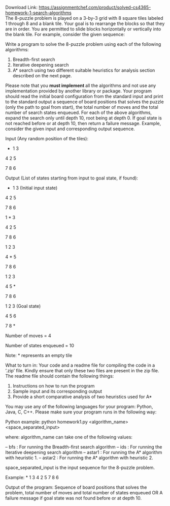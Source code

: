 Download Link: https://assignmentchef.com/product/solved-cs4365-homework-1-search-algorithms
<br>
The 8-puzzle problem is played on a 3-by-3 grid with 8 square tiles labeled 1 through 8 and a blank tile. Your goal is to rearrange the blocks so that they are in order. You are permitted to slide blocks horizontally or vertically into the blank tile. For example, consider the given sequence:

Write a program to solve the 8-puzzle problem using each of the following algorithms:

<ol>

 <li>Breadth-first search</li>

 <li>Iterative deepening search</li>

 <li>A* search using two different suitable heuristics for analysis section described on the next page.</li>

</ol>

Please note that you <strong>must implement </strong>all the algorithms and not use any implementation provided by another library or package. Your program should read the initial board configuration from the standard input and print to the standard output a sequence of board positions that solves the puzzle (only the path to goal from start), the total number of moves and the total number of search states enqueued. For each of the above algorithms, expand the search only until depth 10, root being at depth 0. If goal state is not reached before or at depth 10, then return a failure message. Example, consider the given input and corresponding output sequence.

Input (Any random position of the tiles):

* 1 3

4 2 5

7 8 6

Output (List of states starting from input to goal state, if found):

* 1 3 (Initial input state)

4 2 5

7 8 6

1 * 3

4 2 5

7 8 6

1 2 3

4 * 5

7 8 6

1 2 3

4 5 *

7 8 6

1 2 3 (Goal state)

4 5 6

7 8 *

Number of moves = 4

Number of states enqueued = 10

Note: * represents an empty tile

What to turn in: Your code and a readme file for compiling the code in a ‘.zip’ file. Kindly ensure that only these two files are present in the zip file. The readme file should contain the following things:

<ol>

 <li>Instructions on how to run the program</li>

 <li>Sample input and its corresponding output</li>

 <li>Provide a short comparative analysis of two heuristics used for A*</li>

</ol>

You may use any of the following languages for your program: Python, Java, C, C++. Please make sure your program runs in the following way:

Python example: python homework1.py &lt;algorithm_name&gt; &lt;space_separated_input&gt;

where: algorithm_name can take one of the following values:

– bfs : For running the Breadth-first search algorithm – ids : For running the Iterative deepening search algorithm – astar1 : For running the A* algorithm with heuristic 1. – astar2 : For running the A* algorithm with heuristic 2.

space_separated_input is the input sequence for the 8-puzzle problem.

Example: * 1 3 4 2 5 7 8 6

Output of the program: Sequence of board positions that solves the problem, total number of moves and total number of states enqueued OR A failure message if goal state was not found before or at depth 10.